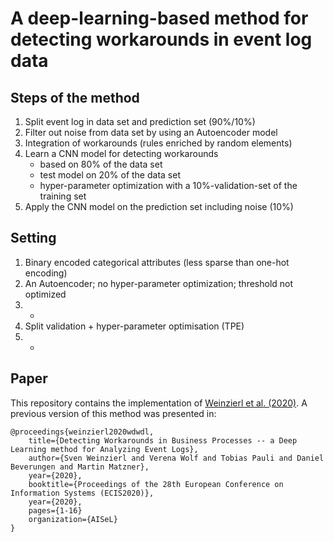 # A deep-learning-based method for detecting workarounds in event log data

## Steps of the method
1. Split event log in data set and prediction set (90%/10%)
2. Filter out noise from data set by using an Autoencoder model
3. Integration of workarounds (rules enriched by random elements)
4. Learn a CNN model for detecting workarounds 
    - based on 80% of the data set
    - test model on 20% of the data set 
    - hyper-parameter optimization with a 10%-validation-set of the training set
5. Apply the CNN model on the prediction set including noise (10%)

## Setting
1. Binary encoded categorical attributes (less sparse than one-hot encoding)
2. An Autoencoder; no hyper-parameter optimization; threshold not optimized 
3. -
4. Split validation + hyper-parameter optimisation (TPE)
5. -

## Paper
This repository contains the implementation of [Weinzierl et al. (2020)](https://arxiv.org/). A previous version of this method was presented in:


```
@proceedings{weinzierl2020wdwdl,
    title={Detecting Workarounds in Business Processes -- a Deep Learning method for Analyzing Event Logs},
    author={Sven Weinzierl and Verena Wolf and Tobias Pauli and Daniel Beverungen and Martin Matzner},
    year={2020},
    booktitle={Proceedings of the 28th European Conference on Information Systems (ECIS2020)},
    year={2020},
    pages={1-16}
    organization={AISeL}
}
```






